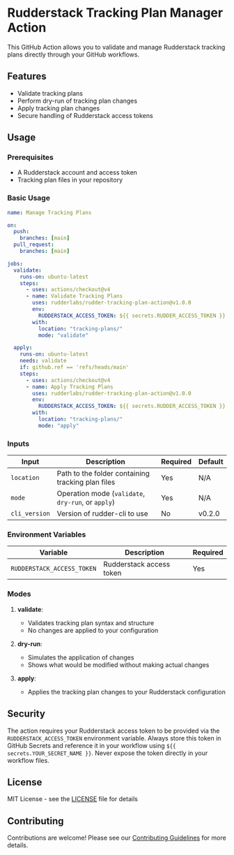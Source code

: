 # Rudderstack Tracking Plan Manager Action

This GitHub Action allows you to validate and manage Rudderstack tracking plans directly through your GitHub workflows.

## Features

- Validate tracking plans
- Perform dry-run of tracking plan changes
- Apply tracking plan changes
- Secure handling of Rudderstack access tokens

## Usage

### Prerequisites

- A Rudderstack account and access token
- Tracking plan files in your repository

### Basic Usage

```yaml
name: Manage Tracking Plans

on:
  push:
    branches: [main]
  pull_request:
    branches: [main]

jobs:
  validate:
    runs-on: ubuntu-latest
    steps:
      - uses: actions/checkout@v4
      - name: Validate Tracking Plans
        uses: rudderlabs/rudder-tracking-plan-action@v1.0.0
        env:
          RUDDERSTACK_ACCESS_TOKEN: ${{ secrets.RUDDER_ACCESS_TOKEN }}
        with:
          location: "tracking-plans/"
          mode: "validate"

  apply:
    runs-on: ubuntu-latest
    needs: validate
    if: github.ref == 'refs/heads/main'
    steps:
      - uses: actions/checkout@v4
      - name: Apply Tracking Plans
        uses: rudderlabs/rudder-tracking-plan-action@v1.0.0
        env:
          RUDDERSTACK_ACCESS_TOKEN: ${{ secrets.RUDDER_ACCESS_TOKEN }}
        with:
          location: "tracking-plans/"
          mode: "apply"
```

### Inputs

| Input         | Description                                        | Required | Default |
| ------------- | -------------------------------------------------- | -------- | ------- |
| `location`    | Path to the folder containing tracking plan files  | Yes      | N/A     |
| `mode`        | Operation mode (`validate`, `dry-run`, or `apply`) | Yes      | N/A     |
| `cli_version` | Version of rudder-cli to use                       | No       | v0.2.0  |

### Environment Variables

| Variable                   | Description              | Required |
| -------------------------- | ------------------------ | -------- |
| `RUDDERSTACK_ACCESS_TOKEN` | Rudderstack access token | Yes      |

### Modes

1. **validate**:

   - Validates tracking plan syntax and structure
   - No changes are applied to your configuration

2. **dry-run**:

   - Simulates the application of changes
   - Shows what would be modified without making actual changes

3. **apply**:
   - Applies the tracking plan changes to your Rudderstack configuration

## Security

The action requires your Rudderstack access token to be provided via the `RUDDERSTACK_ACCESS_TOKEN` environment variable. Always store this token in GitHub Secrets and reference it in your workflow using `${{ secrets.YOUR_SECRET_NAME }}`. Never expose the token directly in your workflow files.

## License

MIT License - see the [LICENSE](LICENSE) file for details

## Contributing

Contributions are welcome! Please see our [Contributing Guidelines](CONTRIBUTING.md) for more details.
